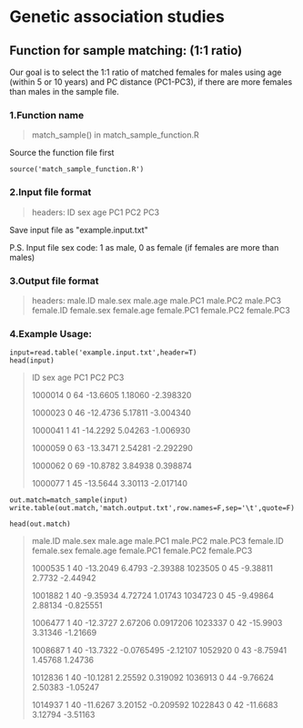 # Genetic association studies 

## Function for sample matching: (1:1 ratio)

Our goal is to select the 1:1 ratio of matched females for males using age (within 5 or 10 years) and PC distance (PC1-PC3), if there are more females than males in the sample file.

### 1.Function name
>match_sample() in match_sample_function.R

Source the function file first
```
source('match_sample_function.R')
```
### 2.Input file format

> headers: ID sex age PC1 PC2 PC3

Save input file as "example.input.txt"

P.S. Input file sex code: 1 as male, 0 as female (if females are more than males) 

### 3.Output file format

> headers: male.ID male.sex male.age  male.PC1  male.PC2  male.PC3 female.ID female.sex female.age female.PC1 female.PC2 female.PC3

### 4.Example Usage:
```
input=read.table('example.input.txt',header=T)
head(input)
```

>
>ID sex age      PC1     PC2       PC3
>
>1000014   0  64 -13.6605 1.18060 -2.398320
>
>1000023   0  46 -12.4736 5.17811 -3.004340
>
>1000041   1  41 -14.2292 5.04263 -1.006930
>
>1000059   0  63 -13.3471 2.54281 -2.292290
>
>1000062   0  69 -10.8782 3.84938  0.398874
>
>1000077   1  45 -13.5644 3.30113 -2.017140


```
out.match=match_sample(input)
write.table(out.match,'match.output.txt',row.names=F,sep='\t',quote=F)

head(out.match)
```

> 
> male.ID	male.sex	male.age	male.PC1	male.PC2	male.PC3	female.ID	female.sex	female.age	female.PC1	female.PC2	female.PC3
> 
> 1000535	1	40	-13.2049	6.4793	-2.39388	1023505	0	45	-9.38811	2.7732	-2.44942
> 
> 1001882	1	40	-9.35934	4.72724	1.01743	1034723	0	45	-9.49864	2.88134	-0.825551
> 
> 1006477	1	40	-12.3727	2.67206	0.0917206	1023337	0	42	-15.9903	3.31346	-1.21669
> 
> 1008687	1	40	-13.7322	-0.0765495	-2.12107	1052920	0	43	-8.75941	1.45768	1.24736
> 
> 1012836	1	40	-10.1281	2.25592	0.319092	1036913	0	44	-9.76624	2.50383	-1.05247
> 
> 1014937	1	40	-11.6267	3.20152	-0.209592	1022843	0	42	-11.6683	3.12794	-3.51163




